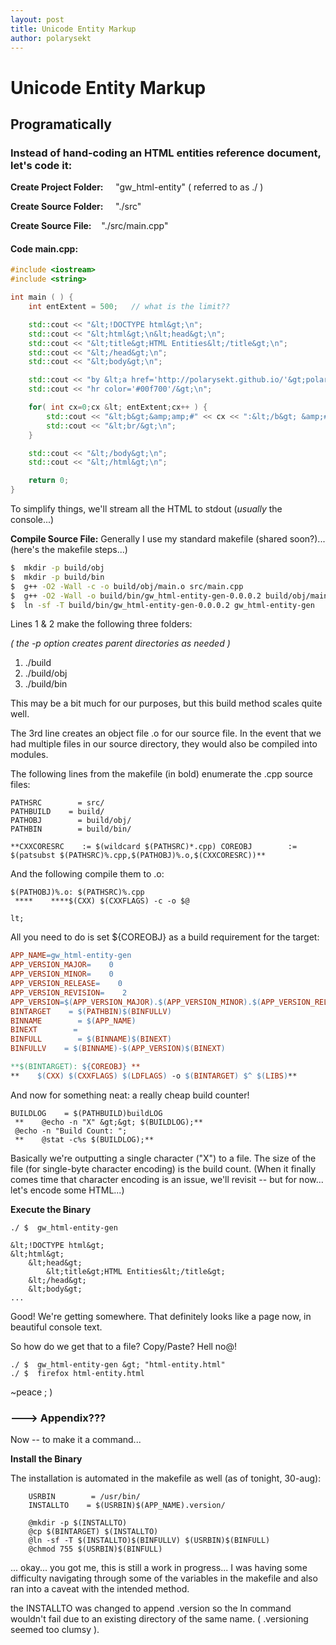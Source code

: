 ```yaml
---
layout: post
title: Unicode Entity Markup
author: polarysekt
---
```


# Unicode Entity Markup

## Programatically

### Instead of hand-coding an HTML entities reference document, let's code it:

**Create Project Folder:**     "gw_html-entity" ( referred to as ./ )

**Create Source Folder:**     "./src"

**Create Source File:**    "./src/main.cpp"
<h4>Code main.cpp:</h4>

```c++
#include <iostream>
#include <string>

int main ( ) {
    int entExtent = 500;   // what is the limit??

    std::cout << "&lt;!DOCTYPE html&gt;\n";
    std::cout << "&lt;html&gt;\n&lt;head&gt;\n";
    std::cout << "&lt;title&gt;HTML Entities&lt;/title&gt;\n";
    std::cout << "&lt;/head&gt;\n";
    std::cout << "&lt;body&gt;\n";

    std::cout << "by &lt;a href='http://polarysekt.github.io/'&gt;polarysekt&lt;/a&gt;&lt;";
    std::cout << "hr color='#00f700'/&gt;\n";

    for( int cx=0;cx &lt; entExtent;cx++ ) {
        std::cout << "&lt;b&gt;&amp;amp;#" << cx << ":&lt;/b&gt; &amp;#" << cx << ";";
        std::cout << "&lt;br/&gt;\n";
    }

    std::cout << "&lt;/body&gt;\n";
    std::cout << "&lt;/html&gt;\n";

    return 0;
}
```

To simplify things, we'll stream all the HTML to stdout (<em>usually</em> the console...)

**Compile Source File:**
Generally I use my standard makefile (shared soon?)...
(here's the makefile steps...)

```sh
$  mkdir -p build/obj
$  mkdir -p build/bin
$  g++ -O2 -Wall -c -o build/obj/main.o src/main.cpp
$  g++ -O2 -Wall -o build/bin/gw_html-entity-gen-0.0.0.2 build/obj/main.o
$  ln -sf -T build/bin/gw_html-entity-gen-0.0.0.2 gw_html-entity-gen
```

Lines 1 & 2 make the following three folders:

*( the -p option creates parent directories as needed )*

1. ./build
1. ./build/obj
1. ./build/bin

This may be a bit much for our purposes, but this build method scales quite well.

The 3rd line creates an object file .o for our source file.
In the event that we had multiple files in our source directory, they would also be compiled into modules.

The following lines from the makefile (in bold) enumerate the .cpp source files:
```
PATHSRC        = src/
PATHBUILD    = build/
PATHOBJ        = build/obj/
PATHBIN        = build/bin/

**CXXCORESRC    := $(wildcard $(PATHSRC)*.cpp) COREOBJ        := $(patsubst $(PATHSRC)%.cpp,$(PATHOBJ)%.o,$(CXXCORESRC))**
```
And the following compile them to .o:
```
$(PATHOBJ)%.o: $(PATHSRC)%.cpp
 ****    ****$(CXX) $(CXXFLAGS) -c -o $@

lt;
```
All you need to do is set ${COREOBJ} as a build requirement for the target:
```makefile
APP_NAME=gw_html-entity-gen
APP_VERSION_MAJOR=    0
APP_VERSION_MINOR=    0
APP_VERSION_RELEASE=    0
APP_VERSION_REVISION=    2
APP_VERSION=$(APP_VERSION_MAJOR).$(APP_VERSION_MINOR).$(APP_VERSION_RELEASE).$(APP_VERSION_REVISION)
BINTARGET    = $(PATHBIN)$(BINFULLV)
BINNAME        = $(APP_NAME)
BINEXT        =
BINFULL        = $(BINNAME)$(BINEXT)
BINFULLV    = $(BINNAME)-$(APP_VERSION)$(BINEXT)

**$(BINTARGET): ${COREOBJ} **
**    $(CXX) $(CXXFLAGS) $(LDFLAGS) -o $(BINTARGET) $^ $(LIBS)**
```
And now for something neat: a really cheap build counter!
```
BUILDLOG    = $(PATHBUILD)buildLOG
 **    @echo -n "X" &gt;&gt; $(BUILDLOG);**
 @echo -n "Build Count: ";
 **    @stat -c%s $(BUILDLOG);**
```
Basically we're outputting a single character ("X") to a file. The size of the file (for single-byte character encoding) is the build count. (When it finally comes time that character encoding is an issue, we'll revisit -- but for now... let's encode some HTML...)

**Execute the Binary**
```
./ $  gw_html-entity-gen

&lt;!DOCTYPE html&gt;
&lt;html&gt;
    &lt;head&gt;
        &lt;title&gt;HTML Entities&lt;/title&gt;
    &lt;/head&gt;
    &lt;body&gt;
...
```
Good! We're getting somewhere. That definitely looks like a page now, in beautiful console text.

So how do we get that to a file? Copy/Paste? Hell no@!
```
./ $  gw_html-entity-gen &gt; "html-entity.html"
./ $  firefox html-entity.html
```
~peace ; )
<h3>---&gt; Appendix???</h3>
Now -- to make it a command...

**Install the Binary**

The installation is automated in the makefile as well (as of tonight, 30-aug):
```
    USRBIN        = /usr/bin/
    INSTALLTO    = $(USRBIN)$(APP_NAME).version/

    @mkdir -p $(INSTALLTO)
    @cp $(BINTARGET) $(INSTALLTO)
    @ln -sf -T $(INSTALLTO)$(BINFULLV) $(USRBIN)$(BINFULL)
    @chmod 755 $(USRBIN)$(BINFULL)
```
... okay... you got me, this is still a work in progress... I was having some difficulty navigating through some of the variables in the makefile and also ran into a caveat with the intended method.

the INSTALLTO was changed to append .version so the ln command wouldn't fail due to an existing directory of the same name. ( .versioning seemed too clumsy ).